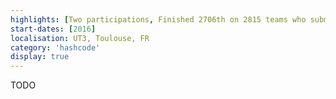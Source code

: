 ```yaml
---
highlights: [Two participations, Finished 2706th on 2815 teams who submitted a solution.]
start-dates: [2016]
localisation: UT3, Toulouse, FR
category: 'hashcode'
display: true
---
```

<!---
Gregoire Boiron <gregoire.boiron@gmail.com>
Copyright (c) 2018 Gregoire Boiron  All Rights Reserved.
--->

TODO